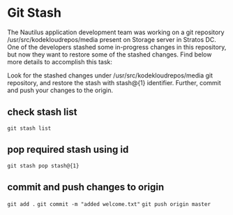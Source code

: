 # Git Stash
The Nautilus application development team was working on a git repository /usr/src/kodekloudrepos/media present on Storage server in Stratos DC. One of the developers stashed some in-progress changes in this repository, but now they want to restore some of the stashed changes. Find below more details to accomplish this task:

Look for the stashed changes under /usr/src/kodekloudrepos/media git repository, and restore the stash with stash@{1} identifier. Further, commit and push your changes to the origin.

## check stash list
`git stash list`
## pop required stash using id
`git stash pop stash@{1}`
## commit and push changes to origin
`git add .`
`git commit -m "added welcome.txt"`
`git push origin master`